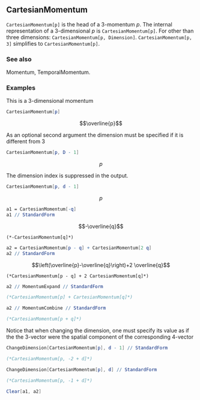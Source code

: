 ##  CartesianMomentum 

`CartesianMomentum[p]` is the head of a 3-momentum $p$. The internal representation of a 3-dimensional $p$ is `CartesianMomentum[p]`. For other than three dimensions: `CartesianMomentum[p, Dimension]`. `CartesianMomentum[p, 3]` simplifies to `CartesianMomentum[p]`.

###  See also 

Momentum, TemporalMomentum.

###  Examples 

This is a 3-dimensional momentum

```mathematica
CartesianMomentum[p]
```

$$\overline{p}$$

As an optional second argument the dimension must be specified if it is different from 3

```mathematica
CartesianMomentum[p, D - 1]
```

$$p$$

The dimension index is suppressed in the output.

```mathematica
CartesianMomentum[p, d - 1]
```

$$p$$

```mathematica
a1 = CartesianMomentum[-q]
a1 // StandardForm
```

$$-\overline{q}$$

```
(*-CartesianMomentum[q]*)
```

```mathematica
a2 = CartesianMomentum[p - q] + CartesianMomentum[2 q]
a2 // StandardForm
```

$$\left(\overline{p}-\overline{q}\right)+2 \overline{q}$$

```
(*CartesianMomentum[p - q] + 2 CartesianMomentum[q]*)
```

```mathematica
a2 // MomentumExpand // StandardForm

(*CartesianMomentum[p] + CartesianMomentum[q]*)
```

```mathematica
a2 // MomentumCombine // StandardForm

(*CartesianMomentum[p + q]*)
```

Notice that when changing the dimension, one must specify its value as if the the 3-vector were the spatial component of the corresponding 4-vector

```mathematica
ChangeDimension[CartesianMomentum[p], d - 1] // StandardForm

(*CartesianMomentum[p, -2 + d]*)
```

```mathematica
ChangeDimension[CartesianMomentum[p], d] // StandardForm

(*CartesianMomentum[p, -1 + d]*)
```

```mathematica
Clear[a1, a2]
```